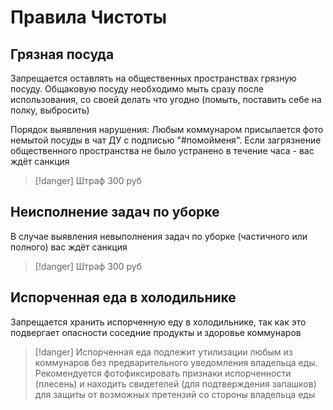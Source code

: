 # Правила Чистоты

## Грязная посуда
Запрещается оставлять на общественных пространствах грязную посуду. Общаковую посуду необходимо мыть сразу после использования, со своей делать что угодно (помыть, поставить себе на полку, выбросить)

Порядок выявления нарушения:
Любым коммунаром присылается фото немытой посуды в чат ДУ с подписью "#помойменя". Если загрязнение общественного пространства не было устранено в течение часа - вас ждёт санкция
> [!danger]
> Штраф 300 руб

## Неисполнение задач по уборке
В случае выявления невыполнения задач по уборке (частичного или полного) вас ждёт санкция
> [!danger]
> Штраф 300 руб

## Испорченная еда в холодильнике
Запрещается хранить испорченную еду в холодильнике, так как это подвергает опасности соседние продукты и здоровье коммунаров
> [!danger]
> Испорченная еда подлежит утилизации любым из коммунаров без предварительного уведомления владельца еды. Рекомендуется фотофиксировать признаки испорченности (плесень) и находить свидетелей (для подтверждения запашков) для защиты от возможных претензий со стороны владельца еды